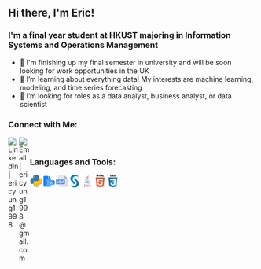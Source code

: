 ## Hi there, I'm Eric!

### I'm a final year student at HKUST majoring in Information Systems and Operations Management
- 👋 I'm finishing up my final semester in university and will be soon looking for work opportunities in the UK
- 🌱 I’m learning about everything data! My interests are machine learning, modeling, and time series forecasting
- 👀 I’m looking for roles as a data analyst, business analyst, or data scientist

### Connect with Me:
[<img align="left" alt="LinkedIn | ericyung1998" width="22px" src="https://cdn.jsdelivr.net/npm/simple-icons@v3/icons/linkedin.svg" />][linkedin]
[<img align="left" alt="Email | ericyung1998@gmail.com" width="22px" src="https://cdn.jsdelivr.net/npm/simple-icons@v3/icons/gmail.svg" />][email]

<br>

### Languages and Tools:

[<img align="left" alt="Python" width="26px" src="https://github.com/ericyung1998/ericyung1998/blob/main/python.png" />][linkedin]
[<img align="left" alt="SQL" width="26px" src="https://github.com/ericyung1998/ericyung1998/blob/main/sql.png" />][linkedin]
[<img align="left" alt="Excel VBA" width="26px" src="https://github.com/ericyung1998/ericyung1998/blob/main/vba.png" />][linkedin]
[<img align="left" alt="SAS" width="26px" src="https://github.com/ericyung1998/ericyung1998/blob/main/sas.png" />][linkedin]
[<img align="left" alt="Java" width="26px" src="https://github.com/ericyung1998/ericyung1998/blob/main/java.png" />][linkedin]
[<img align="left" alt="HTML5" width="26px" src="https://github.com/ericyung1998/ericyung1998/blob/main/html.png" />][linkedin]
[<img align="left" alt="CSS3" width="26px" src="https://github.com/ericyung1998/ericyung1998/blob/main/css.png" />][linkedin]

[email]: mailto:ericyung1998@gmail.com
[linkedin]: https://www.linkedin.com/in/ericyung1998

<br>
<br>
